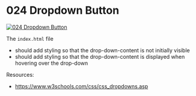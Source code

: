 # 024 Dropdown Button

[![024 Dropdown Button](https://img.youtube.com/vi/Ci51p18q7xA/0.jpg)](https://www.youtube.com/watch?v=Ci51p18q7xA)

The `index.html` file
- should add styling so that the drop-down-content is not initially visible
- should add styling so that the drop-down-content is displayed when hovering over the drop-down

Resources:
- https://www.w3schools.com/css/css_dropdowns.asp
